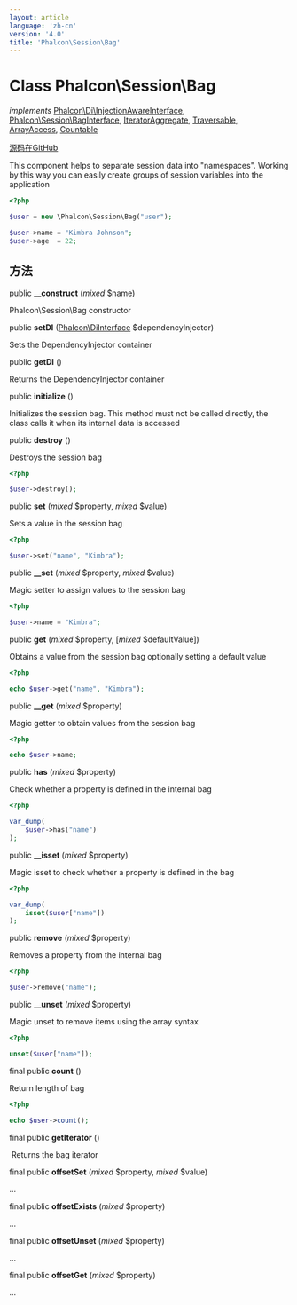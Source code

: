 ```yaml
---
layout: article
language: 'zh-cn'
version: '4.0'
title: 'Phalcon\Session\Bag'
---
```


# Class **Phalcon\Session\Bag**

*implements* [Phalcon\Di\InjectionAwareInterface](api/Phalcon_Di_InjectionAwareInterface), [Phalcon\Session\BagInterface](api/Phalcon_Session_BagInterface), [IteratorAggregate](https://php.net/manual/en/class.iteratoraggregate.php), [Traversable](https://php.net/manual/en/class.traversable.php), [ArrayAccess](https://php.net/manual/en/class.arrayaccess.php), [Countable](https://php.net/manual/en/class.countable.php)

<a href="https://github.com/phalcon/cphalcon/tree/v4.0.0/phalcon/session/bag.zep" class="btn btn-default btn-sm">源码在GitHub</a>

This component helps to separate session data into "namespaces". Working by this way you can easily create groups of session variables into the application

```php
<?php

$user = new \Phalcon\Session\Bag("user");

$user->name = "Kimbra Johnson";
$user->age  = 22;

```

## 方法

public **__construct** (*mixed* $name)

Phalcon\Session\Bag constructor

public **setDI** ([Phalcon\DiInterface](api/Phalcon_DiInterface) $dependencyInjector)

Sets the DependencyInjector container

public **getDI** ()

Returns the DependencyInjector container

public **initialize** ()

Initializes the session bag. This method must not be called directly, the class calls it when its internal data is accessed

public **destroy** ()

Destroys the session bag

```php
<?php

$user->destroy();

```

public **set** (*mixed* $property, *mixed* $value)

Sets a value in the session bag

```php
<?php

$user->set("name", "Kimbra");

```

public **__set** (*mixed* $property, *mixed* $value)

Magic setter to assign values to the session bag

```php
<?php

$user->name = "Kimbra";

```

public **get** (*mixed* $property, [*mixed* $defaultValue])

Obtains a value from the session bag optionally setting a default value

```php
<?php

echo $user->get("name", "Kimbra");

```

public **__get** (*mixed* $property)

Magic getter to obtain values from the session bag

```php
<?php

echo $user->name;

```

public **has** (*mixed* $property)

Check whether a property is defined in the internal bag

```php
<?php

var_dump(
    $user->has("name")
);

```

public **__isset** (*mixed* $property)

Magic isset to check whether a property is defined in the bag

```php
<?php

var_dump(
    isset($user["name"])
);

```

public **remove** (*mixed* $property)

Removes a property from the internal bag

```php
<?php

$user->remove("name");

```

public **__unset** (*mixed* $property)

Magic unset to remove items using the array syntax

```php
<?php

unset($user["name"]);

```

final public **count** ()

Return length of bag

```php
<?php

echo $user->count();

```

final public **getIterator** ()

 Returns the bag iterator

final public **offsetSet** (*mixed* $property, *mixed* $value)

...

final public **offsetExists** (*mixed* $property)

...

final public **offsetUnset** (*mixed* $property)

...

final public **offsetGet** (*mixed* $property)

...